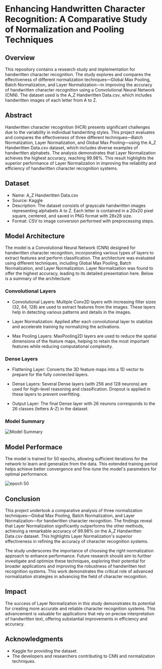 # Enhancing Handwritten Character Recognition: A Comparative Study of Normalization and Pooling Techniques
## Overview
This repository contains a research study and implementation for handwritten character recognition. The study explores and compares the effectiveness of different normalization techniques—Global Max Pooling, Batch Normalization, and Layer Normalization—in improving the accuracy of handwritten character recognition using a Convolutional Neural Network (CNN). The dataset used is the A_Z Handwritten Data.csv, which includes handwritten images of each letter from A to Z.
## Abstract
Handwritten character recognition (HCR) presents significant challenges due to the variability in individual handwriting styles. This project evaluates and compares the effectiveness of three different techniques—Batch Normalization, Layer Normalization, and Global Max Pooling—using the A_Z Handwritten Data.csv dataset, which includes diverse examples of handwritten alphabets. The analysis demonstrates that Layer Normalization achieves the highest accuracy, reaching 99.98%. This result highlights the superior performance of Layer Normalization in improving the reliability and efficiency of handwritten character recognition systems.
## Dataset
- Name: A_Z Handwritten Data.csv
- Source: Kaggle
- Description: The dataset consists of grayscale handwritten images representing alphabets A to Z. Each letter is contained in a 20x20 pixel square, centered, and saved in PNG format with 28x28 size.
- Format: CSV to image conversion performed with preprocessing steps.
## Model Architecture
The model is a Convolutional Neural Network (CNN) designed for handwritten character recognition, incorporating various types of layers to extract features and perform classification. The architecture was evaluated using different techniques, including Global Max Pooling, Batch Normalization, and Layer Normalization. Layer Normalization was found to offer the highest accuracy, leading to its detailed presentation here. Below is a summary of the architecture:

### Convolutional Layers
- Convolutional Layers: Multiple Conv2D layers with increasing filter sizes (32, 64, 128) are used to extract features from the images. These layers help in detecting various patterns and details in the images.

- Layer Normalization: Applied after each convolutional layer to stabilize and accelerate training by normalizing the activations.

- Max Pooling Layers: MaxPooling2D layers are used to reduce the spatial dimensions of the feature maps, helping to retain the most important features while reducing computational complexity.

### Dense Layers
- Flattening Layer: Converts the 3D feature maps into a 1D vector to prepare for the fully connected layers.

- Dense Layers: Several Dense layers (with 256 and 128 neurons) are used for high-level reasoning and classification. Dropout is applied in these layers to prevent overfitting.

- Output Layer: The final Dense layer with 26 neurons corresponds to the 26 classes (letters A-Z) in the dataset.
### Model Summary

![Model Summary](https://github.com/user-attachments/assets/ed4ac383-b1e5-45f5-af7a-d1a59a9a043d)


## Model Performace 
The model is trained for 50 epochs, allowing sufficient iterations for the network to learn and generalize from the data. This extended training period helps achieve better convergence and fine-tune the model's parameters for optimal performance.

![epoch 50](https://github.com/user-attachments/assets/56956c07-fc8a-46ca-922c-edec4c1d1774)


## Conclusion
This project undertook a comparative analysis of three normalization techniques—Global Max Pooling, Batch Normalization, and Layer Normalization—for handwritten character recognition. The findings reveal that Layer Normalization significantly outperforms the other methods, achieving a remarkable accuracy of 99.98% on the A_Z Handwritten Data.csv dataset. This highlights Layer Normalization's superior effectiveness in refining the accuracy of character recognition systems.

The study underscores the importance of choosing the right normalization approach to enhance performance. Future research should aim to further investigate and optimize these techniques, exploring their potential for broader applications and improving the robustness of handwritten text recognition systems. This work demonstrates the critical role of advanced normalization strategies in advancing the field of character recognition.

## Impact
The success of Layer Normalization in this study demonstrates its potential for creating more accurate and reliable character recognition systems. This advancement is valuable for applications that rely on precise interpretation of handwritten text, offering substantial improvements in efficiency and accuracy.

## Acknowledgments
- Kaggle for providing the dataset.
- The developers and researchers contributing to CNN and normalization techniques.

